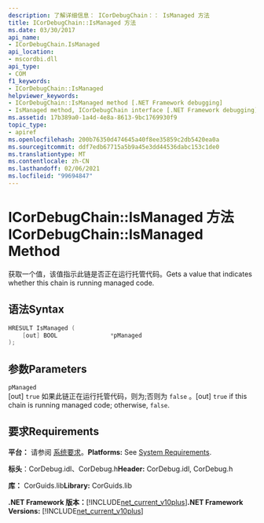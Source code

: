 ```yaml
---
description: 了解详细信息： ICorDebugChain：： IsManaged 方法
title: ICorDebugChain::IsManaged 方法
ms.date: 03/30/2017
api_name:
- ICorDebugChain.IsManaged
api_location:
- mscordbi.dll
api_type:
- COM
f1_keywords:
- ICorDebugChain::IsManaged
helpviewer_keywords:
- ICorDebugChain::IsManaged method [.NET Framework debugging]
- IsManaged method, ICorDebugChain interface [.NET Framework debugging]
ms.assetid: 17b389a0-1a4d-4e8a-8613-9bc1769930f9
topic_type:
- apiref
ms.openlocfilehash: 200b76350d474645a40f8ee35859c2db5420ea0a
ms.sourcegitcommit: ddf7edb67715a5b9a45e3dd44536dabc153c1de0
ms.translationtype: MT
ms.contentlocale: zh-CN
ms.lasthandoff: 02/06/2021
ms.locfileid: "99694847"
---
```

# <a name="icordebugchainismanaged-method"></a><span data-ttu-id="bd2d7-103">ICorDebugChain::IsManaged 方法</span><span class="sxs-lookup"><span data-stu-id="bd2d7-103">ICorDebugChain::IsManaged Method</span></span>

<span data-ttu-id="bd2d7-104">获取一个值，该值指示此链是否正在运行托管代码。</span><span class="sxs-lookup"><span data-stu-id="bd2d7-104">Gets a value that indicates whether this chain is running managed code.</span></span>  
  
## <a name="syntax"></a><span data-ttu-id="bd2d7-105">语法</span><span class="sxs-lookup"><span data-stu-id="bd2d7-105">Syntax</span></span>  
  
```cpp  
HRESULT IsManaged (  
    [out] BOOL               *pManaged  
);  
```  
  
## <a name="parameters"></a><span data-ttu-id="bd2d7-106">参数</span><span class="sxs-lookup"><span data-stu-id="bd2d7-106">Parameters</span></span>  

 `pManaged`  
 <span data-ttu-id="bd2d7-107">[out] `true` 如果此链正在运行托管代码，则为;否则为 `false` 。</span><span class="sxs-lookup"><span data-stu-id="bd2d7-107">[out] `true` if this chain is running managed code; otherwise, `false`.</span></span>  
  
## <a name="requirements"></a><span data-ttu-id="bd2d7-108">要求</span><span class="sxs-lookup"><span data-stu-id="bd2d7-108">Requirements</span></span>  

 <span data-ttu-id="bd2d7-109">**平台：** 请参阅 [系统要求](../../get-started/system-requirements.md)。</span><span class="sxs-lookup"><span data-stu-id="bd2d7-109">**Platforms:** See [System Requirements](../../get-started/system-requirements.md).</span></span>  
  
 <span data-ttu-id="bd2d7-110">**标头**：CorDebug.idl、CorDebug.h</span><span class="sxs-lookup"><span data-stu-id="bd2d7-110">**Header:** CorDebug.idl, CorDebug.h</span></span>  
  
 <span data-ttu-id="bd2d7-111">**库：** CorGuids.lib</span><span class="sxs-lookup"><span data-stu-id="bd2d7-111">**Library:** CorGuids.lib</span></span>  
  
 <span data-ttu-id="bd2d7-112">**.NET Framework 版本：**[!INCLUDE[net_current_v10plus](../../../../includes/net-current-v10plus-md.md)]</span><span class="sxs-lookup"><span data-stu-id="bd2d7-112">**.NET Framework Versions:** [!INCLUDE[net_current_v10plus](../../../../includes/net-current-v10plus-md.md)]</span></span>
